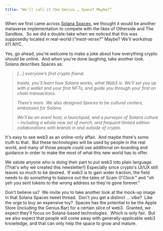 ```yaml
---
title: “We'll call it the Genius … Space? Maybe?”
---
```

When we first came across [Solana Spaces](https://twitter.com/solanaspaces/status/1548021440972087297), we thought it would be another metaverse implementation to compete with the likes of Otherside and The Sandbox.  So we did a double-take when we noticed that this was supposedly located in real-world (_"meat-verse?"_ Maybe? We'll workshop it?) NYC.  

Yes, go ahead, you're welcome to make a joke about how everything crypto should be online.  And when you're done laughing, take another look.  Solana describes Spaces as:

> _\[...\] everyone’s first crypto friend._
> 
> _Inside, you’ll learn how Solana works, what Web3 is. We’ll set you up with a wallet and your first NFTs, and guide you through your first on chain transactions._
> 
> _There’s more. We also designed Spaces to be cultural centers, embassies for Solana._
> 
> _We’ll be an event host, a launchpad, and a purveyor of Solana culture – including a whole new set of merch, and frequent limited edition collaborations with brands in and outside of crypto._

It's easy to see web3 as an online-only affair.  And maybe there's some truth to that.  But these technologies will be used by people in the real world, and many of those people could use additional on-boarding and guidance in order to make the most of what this new world has to offer.  

We salute anyone who is doing their part to put web3 into plain language.  (That's why we created this newsletter!) Especially since crypto's UI/UX still leaves so much to be desired.  If web3 is to gain wider traction, the field needs to do _something_ to balance out the tales of Scam O'Clock™ and "oh yeh you sent tokens to the wrong address so they're gone forever."

Don't believe us?  We invite you to take another look at the mock-up image in that Solana Spaces tweet thread.  Don't you get a distinct … vibe?  Like the urge to buy an expensive toy?  Spaces has the potential to be the Apple Store (including the Genius Bar) for a certain slice of web3.  Granted, we expect they'll focus on Solana-based technologies.  Which is only fair.  But we also expect that people will come away with generally-applicable web3 knowledge, and that can only help the space to grow and mature.